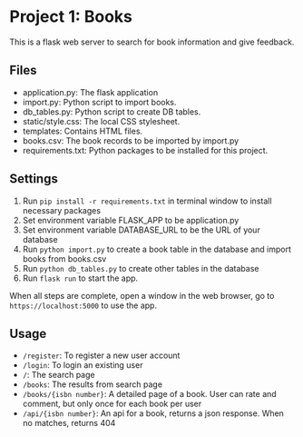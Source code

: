 # Project 1: Books
This is a flask web server to search for book information and give feedback.

## Files
- application.py: The flask application
- import.py: Python script to import books.
- db_tables.py:  Python script to create DB tables.
- static/style.css: The local CSS stylesheet.
- templates: Contains HTML files.
- books.csv: The book records to be imported by import.py
- requirements.txt: Python packages to be installed for this project.

## Settings
1. Run `pip install -r requirements.txt` in terminal window to install necessary packages
2. Set environment variable FLASK_APP to be application.py
3. Set environment variable DATABASE_URL to be the URL of your database
4. Run `python import.py` to create a book table in the database and import books from books.csv
5. Run `python db_tables.py` to create other tables in the database
6. Run `flask run` to start the app.

When all steps are complete, open a window in the web browser, go to `https://localhost:5000` to use the app.

## Usage
- `/register`: To register a new user account
- `/login`: To login an existing user
- `/`: The search page
- `/books`: The results from search page
- `/books/{isbn number}`: A detailed page of a book. User can rate and comment, but only once for each book per user
- `/api/{isbn number}`: An api for a book, returns a json response. When no matches, returns 404
